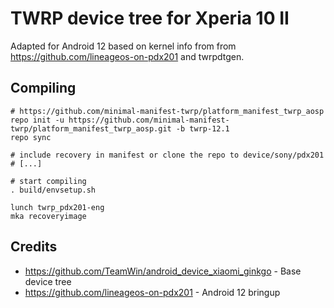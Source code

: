 # TWRP device tree for Xperia 10 II

Adapted for Android 12 based on kernel info from from https://github.com/lineageos-on-pdx201 and twrpdtgen.

## Compiling

```
# https://github.com/minimal-manifest-twrp/platform_manifest_twrp_aosp
repo init -u https://github.com/minimal-manifest-twrp/platform_manifest_twrp_aosp.git -b twrp-12.1
repo sync

# include recovery in manifest or clone the repo to device/sony/pdx201
# [...]

# start compiling
. build/envsetup.sh

lunch twrp_pdx201-eng
mka recoveryimage
```

## Credits

-   https://github.com/TeamWin/android_device_xiaomi_ginkgo - Base device tree
-   https://github.com/lineageos-on-pdx201 - Android 12 bringup
